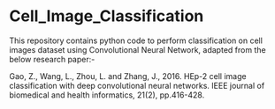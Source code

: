 # Cell_Image_Classification
This repository contains python code to perform classification on cell images dataset using Convolutional Neural Network, adapted from the  below research paper:-   

Gao, Z., Wang, L., Zhou, L. and Zhang, J., 2016. HEp-2 cell image classification with deep convolutional neural networks. IEEE journal of biomedical and health informatics, 21(2), pp.416-428.
